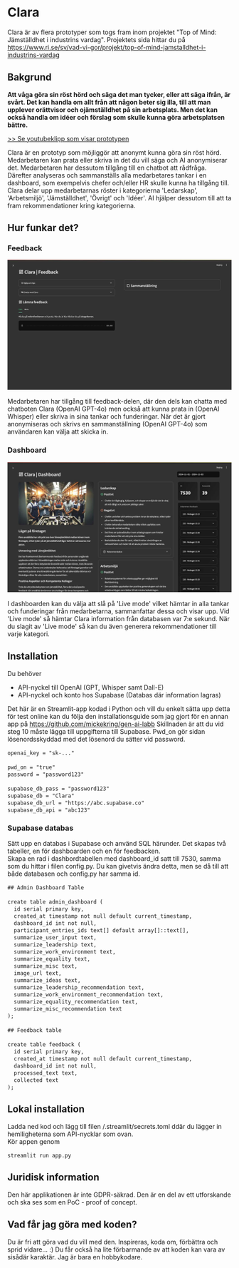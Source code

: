 # Clara

Clara är av flera prototyper som togs fram inom projektet "Top of Mind: Jämställdhet i industrins vardag".
Projektets sida hittar du på https://www.ri.se/sv/vad-vi-gor/projekt/top-of-mind-jamstalldhet-i-industrins-vardag

## Bakgrund
**Att våga göra sin röst hörd och säga det man tycker, eller att säga ifrån, är svårt. Det kan handla om allt från att någon beter 
sig illa, till att man upplever orättvisor och ojämställdhet på sin arbetsplats. Men det kan också handla om idéer och förslag som skulle 
kunna göra arbetsplatsen bättre.**  

[>> Se youtubeklipp som visar prototypen](https://youtu.be/LhGSV4-qvJs)

Clara är en prototyp som möjliggör att anonymt kunna göra sin röst hörd. Medarbetaren kan prata eller skriva in det du vill säga och AI anonymiserar det.
Medarbetaren har dessutom tillgång till en chatbot att rådfråga.  
Därefter analyseras och sammanställs alla medarbetares tankar i en dashboard, som exempelvis chefer och/eller HR skulle kunna ha tillgång till. Clara delar upp 
medarbetarnas röster i kategorierna 'Ledarskap', 'Arbetsmiljö', 'Jämställdhet', 'Övrigt' och 'Idéer'. AI hjälper dessutom till att ta fram rekommendationer 
kring kategorierna.  

## Hur funkar det?

### Feedback

![Feedback](images/preview_feedback.jpg)

Medarbetaren har tillgång till feedback-delen, där den dels kan chatta med chatboten Clara (OpenAI GPT-4o) men också att kunna prata in (OpenAI Whisper) eller skriva in sina tankar och funderingar. 
När det är gjort anonymiseras och skrivs en sammanställning (OpenAI GPT-4o) som användaren kan välja att skicka in.

### Dashboard

![Feedback](images/preview_dashboard.jpg)

I dashboarden kan du välja att slå på 'Live mode' vilket hämtar in alla tankar och funderingar från medarbetarna, sammanfattar dessa och visar upp. 
Vid 'Live mode' så hämtar Clara information från databasen var 7:e sekund. När du slagit av 'Live mode' så kan du även generera rekommendationer 
till varje kategori.


## Installation
Du behöver 
- API-nyckel till OpenAI (GPT, Whisper samt Dall-E)
- API-nyckel och konto hos Supabase (Databas där information lagras)

Det här är en Streamlit-app kodad i Python och vill du enkelt sätta upp detta för test online kan du följa den installationsguide som jag gjort för en annan app på https://github.com/mickekring/gen-ai-labb
Skillnaden är att du vid steg 10 måste lägga till uppgifterna till Supabase. Pwd_on gör sidan lösenordsskyddad med det lösenord du sätter vid password.

```
openai_key = "sk-..."

pwd_on = "true"
password = "password123"

supabase_db_pass = "password123"
supabase_db = "Clara"
supabase_db_url = "https://abc.supabase.co"
supabase_db_api = "abc123"
```

### Supabase databas
Sätt upp en databas i Supabase och använd SQL härunder. Det skapas två tabeller, en för dashboarden och en för feedbacken.  
Skapa en rad i dashbordtabellen med dashboard_id satt till 7530, samma som du hittar i filen config.py. Du kan givetvis ändra detta, 
men se då till att både databasen och config.py har samma id.

```
## Admin Dashboard Table

create table admin_dashboard (
  id serial primary key,
  created_at timestamp not null default current_timestamp,
  dashboard_id int not null,
  participant_entries_ids text[] default array[]::text[],
  summarize_user_input text,
  summarize_leadership text,
  summarize_work_environment text,
  summarize_equality text,
  summarize_misc text,
  image_url text,
  summarize_ideas text,
  summarize_leadership_recommendation text,
  summarize_work_environment_recommendation text,
  summarize_equality_recommendation text,
  summarize_misc_recommendation text
);

## Feedback table

create table feedback (
  id serial primary key,
  created_at timestamp not null default current_timestamp,
  dashboard_id int not null,
  processed_text text,
  collected text
);
```

## Lokal installation
Ladda ned kod och lägg till filen /.streamlit/secrets.toml ddär du lägger in hemlligheterna som API-nycklar som ovan.  
Kör appen genom 
```
streamlit run app.py
```

## Juridisk information
Den här applikationen är inte GDPR-säkrad. Den är en del av ett utforskande och ska ses som en PoC - proof of concept.

## Vad får jag göra med koden?
Du är fri att göra vad du vill med den. Inspireras, koda om, förbättra och sprid vidare... :)
Du får också ha lite förbarmande av att koden kan vara av sisådär karaktär. Jag är bara en hobbykodare.
